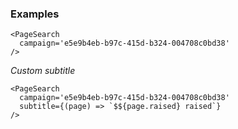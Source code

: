 ### Examples

```
<PageSearch
  campaign='e5e9b4eb-b97c-415d-b324-004708c0bd38'
/>
```

*Custom subtitle*

```
<PageSearch
  campaign='e5e9b4eb-b97c-415d-b324-004708c0bd38'
  subtitle={(page) => `$${page.raised} raised`}
/>
```
